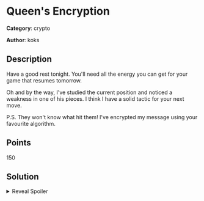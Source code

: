 # Queen's Encryption

**Category**: crypto

**Author**: koks

## Description

Have a good rest tonight. You'll need all the energy you can get for your game that resumes tomorrow.

Oh and by the way, I've studied the current position and noticed a weakness in one of his pieces. I think I have a solid tactic for your next move.

P.S. They won't know what hit them! I've encrypted my message using your favourite algorithm.

## Points

150

## Solution

<details>
  <summary>Reveal Spoiler</summary>
  A series of 19 [FEN](https://en.wikipedia.org/wiki/Forsyth%E2%80%93Edwards_Notation) strings is given. The title should be a strong indicator that the position of the Queen is important. By visualizing the boards we can see that in some boards the black Queen is missing so we should focus only on the white Queen. A lookup table is also provided that maps a square (e.g. b7) to 2 possible values (only 64 squares but 128 possible ASCII characters.) Once the 19 positions of the Queen are retrieved, we can bruteforce the possible combinations of text that those positions map to (2^19 combinations). We can apply some heuristics here to reduce the noise (e.g. we know the flag starts with `CCSC{` and ends with `}`)
</details>
